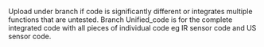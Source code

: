 Upload under branch if code is significantly different or integrates multiple functions that are untested.
Branch Unified_code is for the complete integrated code with all pieces of individual code eg IR  sensor code and US sensor code. 
